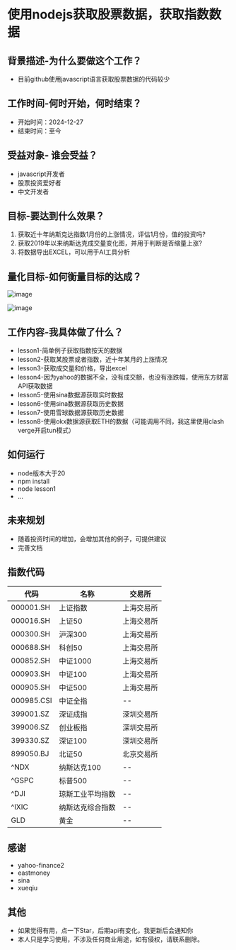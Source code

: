 # 使用nodejs获取股票数据，获取指数数据

## 背景描述-为什么要做这个工作？
- 目前github使用javascript语言获取股票数据的代码较少

## 工作时间-何时开始，何时结束？
- 开始时间：2024-12-27
- 结束时间：至今

## 受益对象- 谁会受益？
- javascript开发者
- 股票投资爱好者
- 中文开发者

## 目标-要达到什么效果？
1. 获取近十年纳斯克达指数1月份的上涨情况，评估1月份，值的投资吗?
2. 获取2019年以来纳斯达克成交量变化图，并用于判断是否缩量上涨?
3. 将数据导出EXCEL，可以用于AI工具分析

## 量化目标-如何衡量目标的达成？
![image](https://github.com/user-attachments/assets/b9ace7ba-9e1f-44b2-87ac-12021efdd35b)

![image](https://github.com/user-attachments/assets/58483da1-4d8b-4653-8386-c0854f6f06b1)

## 工作内容-我具体做了什么？
- lesson1-简单例子获取指数按天的数据 
- lesson2-获取某股票或者指数，近十年某月的上涨情况 
- lesson3-获取成交量和价格，导出excel
- lesson4-因为yahoo的数据不全，没有成交额，也没有涨跌幅，使用东方财富API获取数据
- lesson5-使用sina数据源获取实时数据
- lesson6-使用sina数据源获取历史数据
- lesson7-使用雪球数据源获取历史数据
- lesson8-使用okx数据源获取ETH的数据（可能调用不同，我这里使用clash verge开启tun模式）

## 如何运行
- node版本大于20
- npm install
- node lesson1
- ...

## 未来规划
- 随着投资时间的增加，会增加其他的例子，可提供建议
- 完善文档

##  指数代码

| 代码        | 名称     | 交易所       |
|-------------|----------|--------------|
| 000001.SH   | 上证指数 | 上海交易所   |
| 000016.SH   | 上证50   | 上海交易所   |
| 000300.SH   | 沪深300 | 上海交易所   |
| 000688.SH   | 科创50   | 上海交易所   |
| 000852.SH   | 中证1000 | 上海交易所   |
| 000903.SH   | 中证100  | 上海交易所   |
| 000905.SH   | 中证500  | 上海交易所   |
| 000985.CSI  | 中证全指 | --   |
| 399001.SZ   | 深证成指 | 深圳交易所   |
| 399006.SZ   | 创业板指 | 深圳交易所   |
| 399330.SZ   | 深证100  | 深圳交易所   |
| 899050.BJ   | 北证50   | 北京交易所   |
| ^NDX   | 纳斯达克100   | --   |
| ^GSPC   | 标普500   | --   |
| ^DJI   | 琼斯工业平均指数   |  --   |
| ^IXIC   | 纳斯达克综合指数   |  --   |
| GLD   | 黄金   |  --   |

## 感谢
- yahoo-finance2
- eastmoney
- sina
- xueqiu

## 其他
- 如果觉得有用，点一下Star，后期api有变化，我更新后会通知你
- 本人只是学习使用，不涉及任何商业用途，如有侵权，请联系删除。

